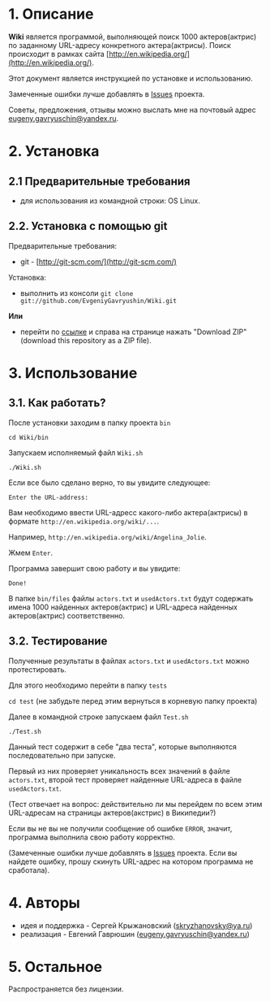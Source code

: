# 1. Описание

**Wiki** является программой, выполняющей поиск 1000 актеров(актрис) по заданному URL-адресу конкретного актера(актрисы).
Поиск происходит в рамках сайта [http://en.wikipedia.org/](http://en.wikipedia.org/).

Этот документ является инструкцией по установке и использованию.

Замеченные ошибки лучше добавлять  в [Issues](https://github.com/EvgeniyGavryushin/Wiki/issues) проекта.

Советы, предложения, отзывы можно выслать мне на почтовый адрес <eugeny.gavryuschin@yandex.ru>.

# 2. Установка

## 2.1 Предварительные требования

* для использования из командной строки: OS Linux.

## 2.2. Установка с помощью git 

Предварительные требования:

* git - [http://git-scm.com/](http://git-scm.com/)

Установка:

* выполнить из консоли `git clone git://github.com/EvgeniyGavryushin/Wiki.git`

**Или**

* перейти по [ссылке](https://github.com/EvgeniyGavryushin/Wiki) и справа на странице нажать "Download ZIP" (download this repository as a ZIP file).

# 3. Использование

## 3.1. Как работать?

После установки заходим в папку проекта `bin`

  `cd Wiki/bin`
  
Запускаем исполняемый файл `Wiki.sh`

  `./Wiki.sh`
  
Если все было сделано верно, то вы увидите следующее:

`Enter the URL-address:`

Вам необходимо ввести URL-адресс какого-либо актера(актрисы) в формате `http://en.wikipedia.org/wiki/...`. 

Например, `http://en.wikipedia.org/wiki/Angelina_Jolie`.

Жмем `Enter`. 

Программа завершит свою работу и вы увидите:

`Done!`

В папке `bin/files` файлы `actors.txt` и `usedActors.txt` будут содержать имена 1000 найденных актеров(актрис) и URL-адреса найденных актеров(актрис) соответственно.

## 3.2. Тестирование

Полученные результаты в файлах `actors.txt` и `usedActors.txt` можно протестировать.

Для этого необходимо перейти в папку `tests`

`cd test` (не забудьте перед этим вернуться в корневую папку проекта)

Далее в командной строке запускаем файл `Test.sh`

`./Test.sh`

Данный тест содержит в себе "два теста", которые выполняются последовательно при запуске. 

Первый из них проверяет уникальность всех значений в файле `actors.txt`, второй тест  проверяет найденные URL-адреса в файле `usedActors.txt`. 

(Тест отвечает на вопрос: действительно ли мы перейдем по всем этим URL-адресам на страницы актеров(акстрис) в Википедии?)

Если вы не вы не получили сообщение об ошибке `ERROR`, значит, программа выполнила свою работу корректно.

(Замеченные ошибки лучше добавлять  в [Issues](https://github.com/EvgeniyGavryushin/Wiki/issues) проекта. Если вы найдете ошибку, прошу скинуть URL-адрес на котором программа не сработала).

# 4. Авторы
* идея и поддержка - Сергей Крыжановский (<skryzhanovsky@ya.ru>)
* реализация - Евгений Гаврюшин (<eugeny.gavryuschin@yandex.ru>)
               
# 5. Остальное
  
Распространяется без лицензии.

